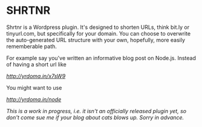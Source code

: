 # SHRTNR

Shrtnr is a Wordpress plugin. It's designed to shorten URLs, think bit.ly or tinyurl.com, but specifically for your domain. You can choose to overwrite the auto-generated URL structure with your own, hopefully, more easily rememberable path.

For example say you've written an informative blog post on Node.js. Instead of having a short url like 

*http://yrdoma.in/x7sW9*

You might want to use

*http://yrdoma.in/node*

_This is a work in progress, i.e. it isn't an officially released plugin yet, so don't come sue me if your blog about cats blows up. Sorry in advance._